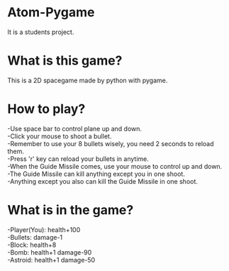 Atom-Pygame
===========
It is a students project.

What is this game?
===========
This is a 2D spacegame made by python with pygame.

How to play?
===========
-Use space bar to control plane up and down.   
-Click your mouse to shoot a bullet.    
-Remember to use your 8 bullets wisely, you need 2 seconds to reload them.    
-Press 'r' key can reload your bullets in anytime.    
-When the Guide Missile comes, use your mouse to control up and down.    
-The Guide Missile can kill anything except you in one shoot.    
-Anything except you also can kill the Guide Missile in one shoot.     

What is in the game?
===========
-Player(You): health+100    
-Bullets: damage-1    
-Block: health+8    
-Bomb: health+1 damage-90    
-Astroid: health+1 damage-50     

